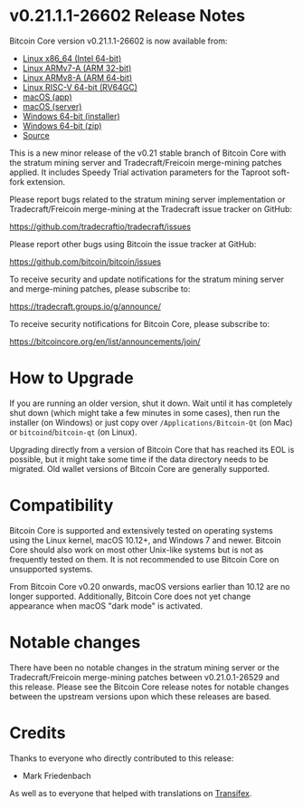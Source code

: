v0.21.1.1-26602 Release Notes
=============================

Bitcoin Core version v0.21.1.1-26602 is now available from:

  * [Linux x86_64 (Intel 64-bit)](https://s3.amazonaws.com/in.freico.stable/bitcoin-v0.21.1.1-26602-x86_64-linux-gnu.tar.gz)
  * [Linux ARMv7-A (ARM 32-bit)](https://s3.amazonaws.com/in.freico.stable/bitcoin-v0.21.1.1-26602-arm-linux-gnueabihf.tar.gz)
  * [Linux ARMv8-A (ARM 64-bit)](https://s3.amazonaws.com/in.freico.stable/bitcoin-v0.21.1.1-26602-aarch64-linux-gnu.tar.gz)
  * [Linux RISC-V 64-bit (RV64GC)](https://s3.amazonaws.com/in.freico.stable/bitcoin-v0.21.1.1-26602-riscv64-linux-gnu.tar.gz)
  * [macOS (app)](https://s3.amazonaws.com/in.freico.stable/bitcoin-v0.21.1.1-26602-osx.dmg)
  * [macOS (server)](https://s3.amazonaws.com/in.freico.stable/bitcoin-v0.21.1.1-26602-osx64.tar.gz)
  * [Windows 64-bit (installer)](https://s3.amazonaws.com/in.freico.stable/bitcoin-v0.21.1.1-26602-win64-setup.exe)
  * [Windows 64-bit (zip)](https://s3.amazonaws.com/in.freico.stable/bitcoin-v0.21.1.1-26602-win64.zip)
  * [Source](https://github.com/tradecraftio/tradecraft/archive/bitcoin-v0.21.1.1-26602.zip)

This is a new minor release of the v0.21 stable branch of Bitcoin Core with the
stratum mining server and Tradecraft/Freicoin merge-mining patches applied.  It
includes Speedy Trial activation parameters for the Taproot soft-fork extension.

Please report bugs related to the stratum mining server implementation or
Tradecraft/Freicoin merge-mining at the Tradecraft issue tracker on GitHub:

  <https://github.com/tradecraftio/tradecraft/issues>

Please report other bugs using Bitcoin the issue tracker at GitHub:

  <https://github.com/bitcoin/bitcoin/issues>

To receive security and update notifications for the stratum mining server and
merge-mining patches, please subscribe to:

  <https://tradecraft.groups.io/g/announce/>

To receive security notifications for Bitcoin Core, please subscribe to:

  <https://bitcoincore.org/en/list/announcements/join/>

How to Upgrade
==============

If you are running an older version, shut it down. Wait until it has completely
shut down (which might take a few minutes in some cases), then run the installer
(on Windows) or just copy over `/Applications/Bitcoin-Qt` (on Mac) or
`bitcoind`/`bitcoin-qt` (on Linux).

Upgrading directly from a version of Bitcoin Core that has reached its EOL is
possible, but it might take some time if the data directory needs to be
migrated. Old wallet versions of Bitcoin Core are generally supported.

Compatibility
=============

Bitcoin Core is supported and extensively tested on operating systems using the
Linux kernel, macOS 10.12+, and Windows 7 and newer.  Bitcoin Core should also
work on most other Unix-like systems but is not as frequently tested on them.
It is not recommended to use Bitcoin Core on unsupported systems.

From Bitcoin Core v0.20 onwards, macOS versions earlier than 10.12 are no
longer supported.  Additionally, Bitcoin Core does not yet change appearance
when macOS "dark mode" is activated.

Notable changes
===============

There have been no notable changes in the stratum mining server or the
Tradecraft/Freicoin merge-mining patches between v0.21.0.1-26529 and this
release.  Please see the Bitcoin Core release notes for notable changes between
the upstream versions upon which these releases are based.

Credits
=======

Thanks to everyone who directly contributed to this release:

- Mark Friedenbach

As well as to everyone that helped with translations on
[Transifex](https://www.transifex.com/tradecraft/freicoin-1/).
